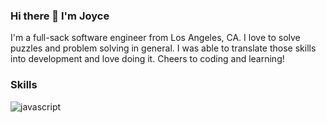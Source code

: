 ### Hi there 👋 I'm Joyce

I'm a full-sack software engineer from Los Angeles, CA. I love to solve puzzles and problem solving in general. I was able to translate those skills into development and love doing it. Cheers to coding and learning!

### Skills
![javascript](https://skillicons.dev/icons?i=js,html,css,py,flask,nodejs,react,redux,postman,postgres)
<!--
**joyceyukang/joyceyukang** is a ✨ _special_ ✨ repository because its `README.md` (this file) appears on your GitHub profile.

Here are some ideas to get you started:

- 🔭 I’m currently working on ...
- 🌱 I’m currently learning ...
- 👯 I’m looking to collaborate on ...
- 🤔 I’m looking for help with ...
- 💬 Ask me about ...
- 📫 How to reach me: ...
- 😄 Pronouns: ...
- ⚡ Fun fact: ...
-->
